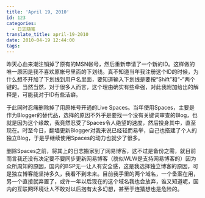 ```yaml
---
title: 'April 19, 2010'
id: 123
categories:
  - 日志随笔
translate_title: april-19-2010
date: 2010-04-19 12:44:00
tags:
---
```


昨天心血来潮注销掉了原有的MSN帐号，然后重新申请了一个新的ID。这样做的唯一原因是我不喜欢原帐号里面的下划线。真不知道当年我注册这个ID的时候，为什么想不开加了下划线到用户名里面，要知道输入下划线是要按“Shift”和“-”两个键的。当然当然，对于很多人而言，这个理由确实有些牵强，对此我附加给出的解释是，可能我对于ID有些洁癖。

于此同时忍痛删除掉了用原帐号开通的Live Spaces。当年使用Spaces，主要是作为Blogger的替代品，选择的原因不外乎是要找一个没有关键词审查的Blog，也就是因为这个缘故，我竟然忍受了Spaces令人绝望的速度，然后投身其中，直至现在。时至今日，翻墙更新Blogger对我来说已经轻而易举，自己也搭建了个人的独立Blog，于是乎继续使用Spaces的动力也就少了很多。

删除Spaces之前，将其上的日志搬家到了网易博客，这不过是备份之需，就目前而言我还没有决定要不要同步更新网易博客（貌似WLW是支持网易博客的）因为众所周知的原因，国内的BSP无一让人有安全感，这是我选择独立博客的原因，可是独立博客能坚持多久，我看不到未来。目前我手里的两个域名，一个备案在用，另一个直接就弃置了，或许一年以后现在的这个域名我也会放弃，谁又知道呢，国内的互联网环境让人不敢对以后抱有太多幻想，甚至于连猜想也是危险的。